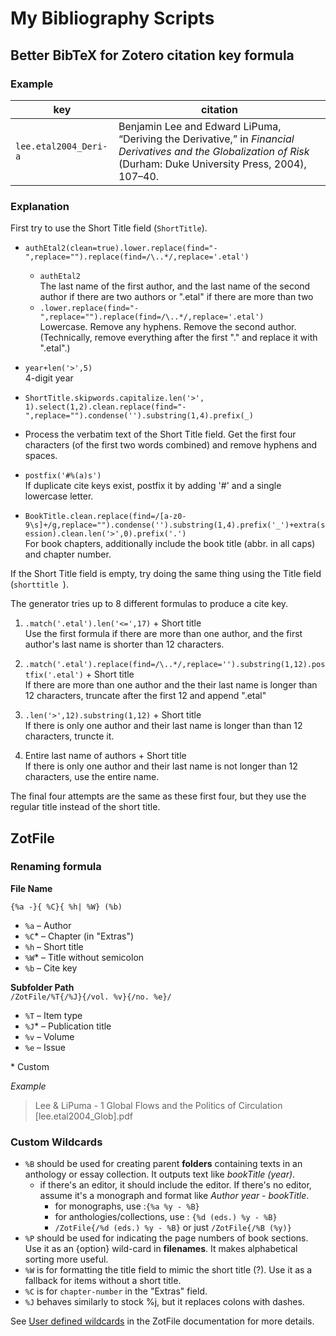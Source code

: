 # My Bibliography Scripts  

## Better BibTeX for Zotero citation key formula  

### Example  

| key | citation |
|---|---|
| `lee.etal2004_Deri-a` | Benjamin Lee and Edward LiPuma, “Deriving the Derivative,” in *Financial Derivatives and the Globalization of Risk* (Durham: Duke University Press, 2004), 107–40.  |


### Explanation  

First try to use the Short Title field (`ShortTitle`).

- `authEtal2(clean=true).lower.replace(find="-",replace="").replace(find=/\..*/,replace='.etal')`  
	- `authEtal2`   
	The last name of the first author, and the last name of the second author if there are two authors or ".etal" if there are more than two
	- `.lower.replace(find="-",replace="").replace(find=/\..*/,replace='.etal')`  
	Lowercase. Remove any hyphens. Remove the second author. (Technically, remove everything after the first "." and replace it with ".etal".)   
- `year+len('>',5) `  
	4-digit year
- `ShortTitle.skipwords.capitalize.len('>', 1).select(1,2).clean.replace(find="-",replace="").condense('').substring(1,4).prefix(_)`  
- Process the verbatim text of the Short Title field. Get the first four characters  (of the first two words combined) and remove hyphens and spaces.
- `postfix('#%(a)s')`  
	If duplicate cite keys exist, postfix it by adding '#' and a single lowercase letter.

- `BookTitle.clean.replace(find=/[a-z0-9\s]+/g,replace="").condense('').substring(1,4).prefix('_')+extra(session).clean.len('>',0).prefix('.')`  
	For book chapters, additionally include the book title (abbr. in all caps) and chapter number. 

If the Short Title field is empty, try doing the same thing using the Title field (`shorttitle `).

The generator tries up to 8 different formulas to produce a cite key. 

1. `.match('.etal').len('<=',17)` + Short title  
	Use the first formula if there are more than one author, and the first author's last name is shorter than 12 characters.  

	[//]: # ( the lengths of .etal is five ... 17-5=12)

2. `.match('.etal').replace(find=/\..*/,replace='').substring(1,12).postfix('.etal')` + Short title  
	If there are more than one author and the their last name is longer than 12 characters, truncate after the first 12 and append ".etal"

3. `.len('>',12).substring(1,12)` + Short title  
	If there is only one author and their last name is longer than than 12 characters, truncte it.

4. Entire last name of authors + Short title  
	If there is only one author and their last name is not longer than 12 characters, use the entire name.

The final four attempts are the same as these first four, but they use the regular title instead of the short title.


## ZotFile  

### Renaming formula  

**File Name**  




```
{%a -}{ %C}{ %h| %W} (%b)
```

- `%a` – Author  
- `%C`\* – Chapter (in "Extras")  
- `%h` – Short title  
- `%W`\* – Title without semicolon  
- `%b` – Cite key  

[//]: # (`%W` may be redundant of `%t` = `titleFormated`)  

**Subfolder Path**  
`/ZotFile/%T{/%J}{/vol. %v}{/no. %e}/`

- `%T` – Item type  
- `%J`\* – Publication title  
- `%v` – Volume
- `%e` – Issue

\* Custom  

*Example*  

> Lee & LiPuma - 1 Global Flows and the Politics of Circulation [lee.etal2004_Glob].pdf

### Custom Wildcards

- `%B` should be used for creating parent **folders** containing texts in an anthology or essay collection. It outputs text like *bookTitle (year)*.
    - if there's an editor, it should include the editor. If there's no editor, assume it's a monograph and format like *Author year - bookTitle*. 
        -  for monographs, use :`{%a %y - %B}` 
        - for anthologies/collections, use : `{%d (eds.) %y - %B}`
        - `/ZotFile{/%d (eds.) %y - %B}` or just `/ZotFile{/%B (%y)}`
- `%P` should be used for indicating the page numbers of book sections. Use it as an {option} wild-card in **filenames**. It makes alphabetical sorting more useful.
- `%W` is for formatting the title field to mimic the short title (?). Use it as a fallback for items without a short title.
- `%C` is for `chapter-number` in the "Extras" field.
- `%J` behaves similarly to stock %j, but it replaces colons with dashes.

See [User defined wildcards](http://zotfile.com/#user-defined-wildcards) in the ZotFile documentation for more details.